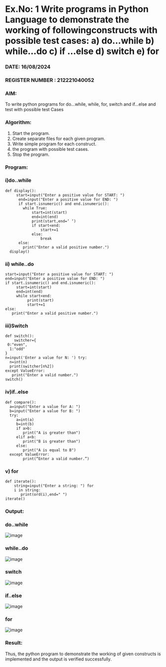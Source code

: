 # Ex.No: 1 Write programs in Python Language to demonstrate the working of followingconstructs with possible test cases: a) do…while b) while…do c) if …else d) switch e) for 

### DATE: 16/08/2024                                                                         
### REGISTER NUMBER : 212221040052

### AIM:  
To write python programs for do…while, while, for, switch and if…else and test with possible test 
Cases 

### Algorithm:
1. Start the program.
2. Create separate files for each given program.
3. Write simple program for each construct.
4.  the program with possible test cases.
5. Stop the program.
### Program:
### i)do..while
```
def display():
     start=input("Enter a positive value for START: ")
      end=input("Enter a positive value for END: ")
      if start.isnumeric() and end.isnumeric():
        while True:
            start=int(start)
            end=int(end)
            print(start,end=‘ ‘)
            if start<end:
                start+=1
            else:
                break
      else:
        print("Enter a valid positive number.") 
  display()
```
### ii) while..do
```
start=input("Enter a positive value for START: ") 
end=input("Enter a positive value for END: ")
if start.isnumeric() and end.isnumeric():
     start=int(start)
     end=int(end)
     while start<end:
          print(start)
          start+=1
else:
   print("Enter a valid positive number.")
```
### iii)Switch
```
def switch():
    switcher={
 0:"even",
  1:"odd"
}
n=input('Enter a value for N: ') try:
  n=int(n)
  print(switcher[n%2])
except ValueError:
   print("Enter a valid number.")
switch()
```
###  iv)if..else
```
def compare():
  a=input("Enter a value for A: ")
  b=input("Enter a value for B: ")
  try:
     a=int(a)
     b=int(b)
     if a>b:
        print("A is greater than")
     elif a<b:
        print("B is greater than")
     else:
        print("A is equal to B")
  except ValueError:
        print(“Enter a valid number.”)
```
### v) for
```
def iterate():
    string=input("Enter a string: ") for
    i in string:
       print(ord(i),end=" ")
iterate()
```
### Output:
### do..while
![image](https://github.com/user-attachments/assets/f219e2a5-3b00-4b8f-a936-44118895b919)

### while..do
 ![image](https://github.com/user-attachments/assets/01d66c39-af9d-467f-9be8-c863f9495608)

### switch
![image](https://github.com/user-attachments/assets/09f377d0-ebaf-4c32-a3ed-7dcda97862a8)

### if..else
 ![image](https://github.com/user-attachments/assets/e71c4e5f-adf2-484a-bfc6-9730b4e63162)

### for
![image](https://github.com/user-attachments/assets/e839375f-b741-4407-a746-80c4dfffcb46)

 




























### Result:
Thus, the python program to demonstrate the working of given constructs is implemented and the output is verified successfully.


